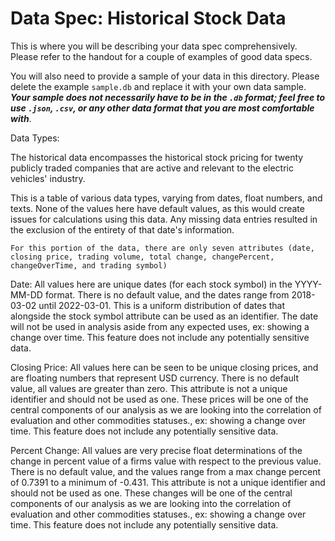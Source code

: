 # Data Spec: Historical Stock Data
This is where you will be describing your data spec comprehensively. Please refer to the handout for a couple of examples of good data specs.

You will also need to provide a sample of your data in this directory. Please delete the example `sample.db` and replace it with your own data sample. ***Your sample does not necessarily have to be in the `.db` format; feel free to use `.json`, `.csv`, or any other data format that you are most comfortable with***.

Data Types:
    
The historical data encompasses the historical stock pricing for twenty publicly traded companies that are active and relevant to the electric 
vehicles' industry. 

This is a table of various data types, varying from dates, float numbers, and texts. None of the values here have default values, as this would create issues for 
calculations using this data. Any missing data entries resulted in the exclusion of the entirety of that date's information.
    
    For this portion of the data, there are only seven attributes (date, closing price, trading volume, total change, changePercent, changeOverTime, and trading symbol)

Date: All values here are unique dates (for each stock symbol) in the YYYY-MM-DD format. There is no default value, and the dates range from 
2018-03-02 until 2022-03-01. This is a uniform distribution of dates that alongside the stock symbol attribute can be used as an identifier.
The date will not be used in analysis aside from any expected uses, ex: showing a change over time.
This feature does not include any potentially sensitive data. 

Closing Price: All values here can be seen to be unique closing prices, and are floating numbers that represent USD currency. There is no default value, all values are greater than zero. This attribute is not a unique identifier and should not be used as one.
These prices will be one of the central components of our analysis as we are looking into the correlation of evaluation and other commodities statuses., ex: showing a change over time.
This feature does not include any potentially sensitive data. 

Percent Change: All values are very precise float determinations of the change in percent value of a firms value with respect to the previous value. There is no default value, and the values range from a max change percent of 0.7391 to a minimum of -0.431. This attribute is not a unique identifier and should not be used as one.
These changes will be one of the central components of our analysis as we are looking into the correlation of evaluation and other commodities statuses., ex: showing a change over time.
This feature does not include any potentially sensitive data. 
